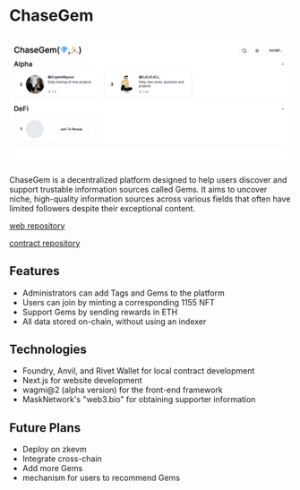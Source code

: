 # ChaseGem

![screenshot](./screeshot.png)

ChaseGem is a decentralized platform designed to help users discover and support trustable information sources called Gems. It aims to uncover niche, high-quality information sources across various fields that often have limited followers despite their exceptional content.

[web repository](https://github.com/script-money/chase-gem-web)

[contract repository](https://github.com/script-money/chase-gem-contract)

## Features

- Administrators can add Tags and Gems to the platform
- Users can join by minting a corresponding 1155 NFT
- Support Gems by sending rewards in ETH
- All data stored on-chain, without using an indexer

## Technologies

- Foundry, Anvil, and Rivet Wallet for local contract development
- Next.js for website development
- wagmi@2 (alpha version) for the front-end framework
- MaskNetwork's "web3.bio" for obtaining supporter information

## Future Plans

- Deploy on zkevm
- Integrate cross-chain
- Add more Gems
- mechanism for users to recommend Gems
